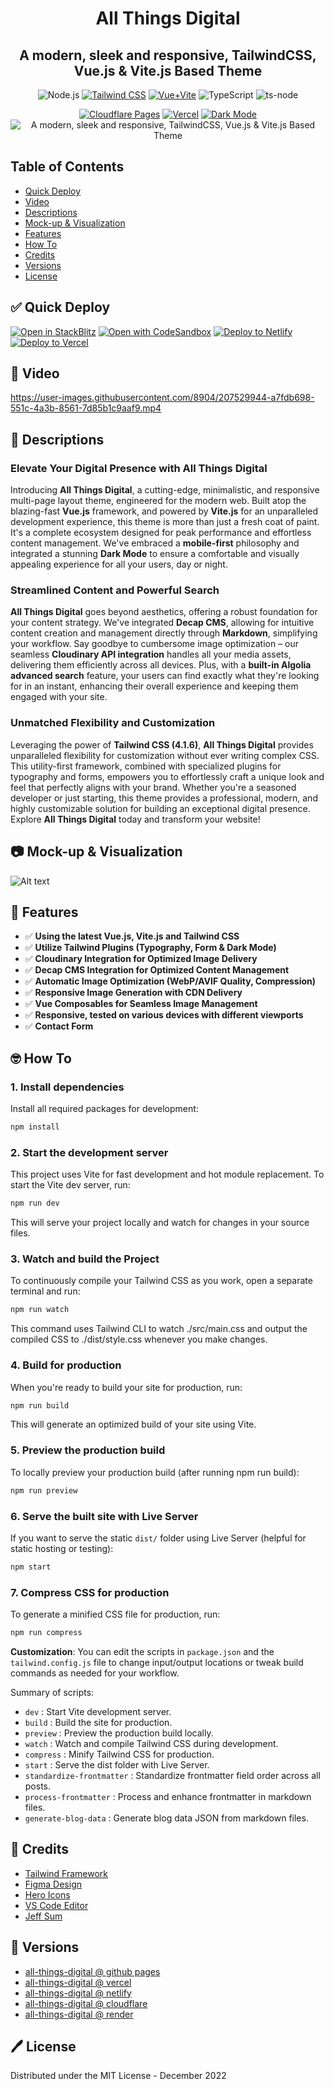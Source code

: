 <div align="center">
  <h1>All Things Digital</h1>
  <h2>
    A modern, sleek and responsive, TailwindCSS, Vue.js & Vite.js Based Theme
  </h2>

  ![Node.js](https://img.shields.io/badge/Node.js-20.5.7-339933?logo=node.js&logoColor=white)
  [![Tailwind CSS](https://img.shields.io/badge/Tailwind_CSS-4.1.11-38B2AC?style=flat&logo=tailwind-css&logoColor=white)](https://tailwindcss.com)
  [![Vue+Vite](https://img.shields.io/badge/Modern_Stack-Vue.js_3_+_Vite-42B883?logo=vue.js&logoColor=white)](https://vitejs.dev/)
  ![TypeScript](https://img.shields.io/badge/TypeScript-5.2.2-3178C6?logo=typescript&logoColor=white)
  ![ts-node](https://img.shields.io/badge/ts--node-10.9.1-3178C6?logo=typescript&logoColor=white)

  <!-- Additional new badges below -->
  [![Cloudflare Pages](https://img.shields.io/badge/Deployed%20on-Cloudflare_Pages-F38020?style=flat&logo=cloudflare&logoColor=white)](https://pages.cloudflare.com/)
  [![Vercel](https://img.shields.io/badge/Preview-Vercel-000000?style=flat&logo=vercel&logoColor=white)](https://vercel.com/)
  [![Dark Mode](https://img.shields.io/badge/Dark_Mode-Enabled-000000?style=flat)](#)
  ![A modern, sleek and responsive, TailwindCSS, Vue.js & Vite.js Based Theme](/docs/all-things-digital-splash.png?raw=true)
</div>

## Table of Contents

- [Quick Deploy](#-quick-deploy)
- [Video](#-video)
- [Descriptions](#-descriptions)
- [Mock-up & Visualization](#-mock-up-visualization)
- [Features](#-features)
- [How To](#-how-to)
- [Credits](#-credits)
- [Versions](#-versions)
- [License](#-license)

## ✅ Quick Deploy

[![Open in StackBlitz](https://developer.stackblitz.com/img/open_in_stackblitz.svg)](https://stackblitz.com/github/leonism/all-things-digital?file=README.md)
[![Open with CodeSandbox](https://assets.codesandbox.io/github/button-edit-lime.svg)](https://codesandbox.io/s/github.com/leonism/all-things-digital/)
[![Deploy to Netlify](https://www.netlify.com/img/deploy/button.svg)](https://app.netlify.com/start/deploy?repository=https://github.com/leonism/All-things-digital)
[![Deploy to Vercel](https://vercel.com/button)](https://vercel.com/import/project?template=https://github.com/leonism/All-things-digital)

## 🎥 Video

https://user-images.githubusercontent.com/8904/207529944-a7fdb698-551c-4a3b-8561-7d85b1c9aaf9.mp4

## 🎊 Descriptions

### Elevate Your Digital Presence with All Things Digital

Introducing **All Things Digital**, a cutting-edge, minimalistic, and responsive multi-page layout theme, engineered for the modern web. Built atop the blazing-fast **Vue.js** framework, and powered by **Vite.js** for an unparalleled development experience, this theme is more than just a fresh coat of paint. It's a complete ecosystem designed for peak performance and effortless content management. We've embraced a **mobile-first** philosophy and integrated a stunning **Dark Mode** to ensure a comfortable and visually appealing experience for all your users, day or night.

### Streamlined Content and Powerful Search

**All Things Digital** goes beyond aesthetics, offering a robust foundation for your content strategy. We've integrated **Decap CMS**, allowing for intuitive content creation and management directly through **Markdown**, simplifying your workflow. Say goodbye to cumbersome image optimization – our seamless **Cloudinary API integration** handles all your media assets, delivering them efficiently across all devices. Plus, with a **built-in Algolia advanced search** feature, your users can find exactly what they're looking for in an instant, enhancing their overall experience and keeping them engaged with your site.

### Unmatched Flexibility and Customization

Leveraging the power of **Tailwind CSS (4.1.6)**, **All Things Digital** provides unparalleled flexibility for customization without ever writing complex CSS. This utility-first framework, combined with specialized plugins for typography and forms, empowers you to effortlessly craft a unique look and feel that perfectly aligns with your brand. Whether you're a seasoned developer or just starting, this theme provides a professional, modern, and highly customizable solution for building an exceptional digital presence. Explore **All Things Digital** today and transform your website!

## 📷 Mock-up & Visualization

![Alt text](/docs/all-things-digital.png?raw=true)

## 🚀 Features

- ✅ **Using the latest Vue.js, Vite.js and Tailwind CSS**
- ✅ **Utilize Tailwind Plugins (Typography, Form & Dark Mode)**
- ✅ **Cloudinary Integration for Optimized Image Delivery**
- ✅ **Decap CMS Integration for Optimized Content Management**
- ✅ **Automatic Image Optimization (WebP/AVIF Quality, Compression)**
- ✅ **Responsive Image Generation with CDN Delivery**
- ✅ **Vue Composables for Seamless Image Management**
- ✅ **Responsive, tested on various devices with different viewports**
- ✅ **Contact Form**

## 🤓 How To

### 1. Install dependencies

Install all required packages for development:

```bash
npm install
```

### 2. Start the development server

This project uses Vite for fast development and hot module replacement. To start the Vite dev server, run:

```bash
npm run dev
```

This will serve your project locally and watch for changes in your source files.

### 3. Watch and build the Project

To continuously compile your Tailwind CSS as you work, open a separate terminal and run:

```bash
npm run watch
```

This command uses Tailwind CLI to watch ./src/main.css and output the compiled CSS to ./dist/style.css whenever you make changes.

### 4. Build for production

When you're ready to build your site for production, run:

```bash
npm run build
```

This will generate an optimized build of your site using Vite.

### 5. Preview the production build

To locally preview your production build (after running npm run build):

```bash
npm run preview
```

### 6. Serve the built site with Live Server

If you want to serve the static `dist/` folder using Live Server (helpful for static hosting or testing):

```bash
npm start
```

### 7. Compress CSS for production

To generate a minified CSS file for production, run:

```bash
npm run compress
```

**Customization**: You can edit the scripts in `package.json` and the `tailwind.config.js` file to change input/output locations or tweak build commands as needed for your workflow.

Summary of scripts:

- `dev` : Start Vite development server.
- `build` : Build the site for production.
- `preview` : Preview the production build locally.
- `watch` : Watch and compile Tailwind CSS during development.
- `compress` : Minify Tailwind CSS for production.
- `start` : Serve the dist folder with Live Server.
- `standardize-frontmatter` : Standardize frontmatter field order across all posts.
- `process-frontmatter` : Process and enhance frontmatter in markdown files.
- `generate-blog-data` : Generate blog data JSON from markdown files.

## 🔗 Credits

- [Tailwind Framework](https://tailwindcss.com/docs/installation/)
- [Figma Design](https://www.figma.com/community/file/1185498137271900053)
- [Hero Icons](https://heroicons.com/)
- [VS Code Editor](https://code.visualstudio.com/)
- [Jeff Sum](https://jeffsum.com/)

## 🧬 Versions

- [all-things-digital @ github pages](https://leonism.github.io/all-things-digital/dist/index.html)
- [all-things-digital @ vercel](https://all-things-digital.vercel.app/)
- [all-things-digital @ netlify](https://all-things-digital.netlify.app/)
- [all-things-digital @ cloudflare](https://all-things-digital.pages.dev)
- [all-things-digital @ render](https://all-things-digital.onrender.com)

## 🖊️ License

Distributed under the MIT License - December 2022
